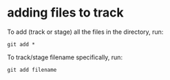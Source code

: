 # adding files to track

To add (track or stage) all the files in the directory, run:
```
git add *
```

To track/stage filename specifically, run:
```
git add filename
```
